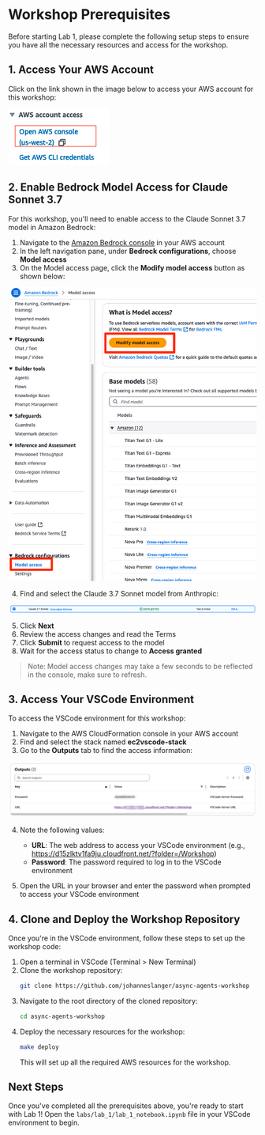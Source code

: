 # Workshop Prerequisites

Before starting Lab 1, please complete the following setup steps to ensure you have all the necessary resources and access for the workshop.

## 1. Access Your AWS Account

Click on the link shown in the image below to access your AWS account for this workshop:

![AWS Console Access](open-aws-console.png)

## 2. Enable Bedrock Model Access for Claude Sonnet 3.7

For this workshop, you'll need to enable access to the Claude Sonnet 3.7 model in Amazon Bedrock:

1. Navigate to the [Amazon Bedrock console](https://console.aws.amazon.com/bedrock/home) in your AWS account
2. In the left navigation pane, under **Bedrock configurations**, choose **Model access**
3. On the Model access page, click the **Modify model access** button as shown below:

![Bedrock Model Access](model-access.png)

4. Find and select the Claude 3.7 Sonnet model from Anthropic:

![Claude 3.7 Sonnet Selection](claude-3.7-sonnet.png)

5. Click **Next**
6. Review the access changes and read the Terms
7. Click **Submit** to request access to the model
8. Wait for the access status to change to **Access granted**

> Note: Model access changes may take a few seconds to be reflected in the console, make sure to refresh.

## 3. Access Your VSCode Environment

To access the VSCode environment for this workshop:

1. Navigate to the AWS CloudFormation console in your AWS account
2. Find and select the stack named **ec2vscode-stack**
3. Go to the **Outputs** tab to find the access information:

![CloudFormation Outputs](cfn-outputs.png)

4. Note the following values:
   - **URL**: The web address to access your VSCode environment (e.g., https://d15zlktv1fa9ju.cloudfront.net/?folder=/Workshop)
   - **Password**: The password required to log in to the VSCode environment

5. Open the URL in your browser and enter the password when prompted to access your VSCode environment

## 4. Clone and Deploy the Workshop Repository

Once you're in the VSCode environment, follow these steps to set up the workshop code:

1. Open a terminal in VSCode (Terminal > New Terminal)
2. Clone the workshop repository:
   ```bash
   git clone https://github.com/johanneslanger/async-agents-workshop
   ```
3. Navigate to the root directory of the cloned repository:
   ```bash
   cd async-agents-workshop
   ```
4. Deploy the necessary resources for the workshop:
   ```bash
   make deploy
   ```
   This will set up all the required AWS resources for the workshop.

## Next Steps

Once you've completed all the prerequisites above, you're ready to start with Lab 1! Open the `labs/lab_1/lab_1_notebook.ipynb` file in your VSCode environment to begin.
